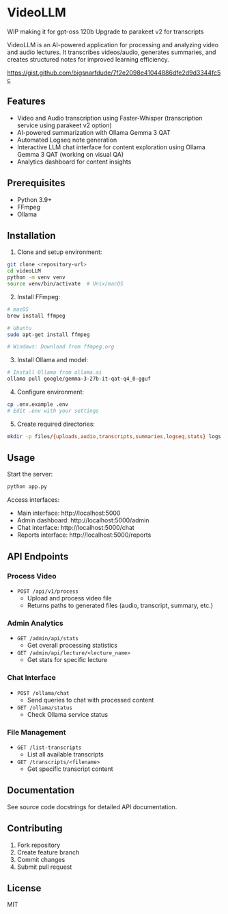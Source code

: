 # VideoLLM

WIP making it for gpt-oss 120b
Upgrade to parakeet v2 for transcripts
 
VideoLLM is an AI-powered application for processing and analyzing video and audio lectures. 
It transcribes videos/audio, generates summaries, 
and creates structured notes for improved learning efficiency.

https://gist.github.com/bigsnarfdude/7f2e2098e41044886dfe2d9d3344fc5c


## Features

- Video and Audio transcription using Faster-Whisper (transcription service using parakeet v2 option)
- AI-powered summarization with Ollama Gemma 3 QAT
- Automated Logseq note generation
- Interactive LLM chat interface for content exploration using Ollama Gemma 3 QAT (working on visual QA)
- Analytics dashboard for content insights

## Prerequisites

- Python 3.9+
- FFmpeg
- Ollama

## Installation

1. Clone and setup environment:
```bash
git clone <repository-url>
cd videoLLM
python -m venv venv
source venv/bin/activate  # Unix/macOS

```

2. Install FFmpeg:
```bash
# macOS
brew install ffmpeg

# Ubuntu
sudo apt-get install ffmpeg

# Windows: Download from ffmpeg.org
```

3. Install Ollama and model:
```bash
# Install Ollama from ollama.ai
ollama pull google/gemma-3-27b-it-qat-q4_0-gguf
```

4. Configure environment:
```bash
cp .env.example .env
# Edit .env with your settings
```

5. Create required directories:
```bash
mkdir -p files/{uploads,audio,transcripts,summaries,logseq,stats} logs
```

## Usage

Start the server:
```bash
python app.py
```

Access interfaces:
- Main interface: http://localhost:5000
- Admin dashboard: http://localhost:5000/admin
- Chat interface: http://localhost:5000/chat
- Reports interface: http://localhost:5000/reports

## API Endpoints

### Process Video
- `POST /api/v1/process`
  - Upload and process video file
  - Returns paths to generated files (audio, transcript, summary, etc.)

### Admin Analytics
- `GET /admin/api/stats`
  - Get overall processing statistics
- `GET /admin/api/lecture/<lecture_name>`
  - Get stats for specific lecture

### Chat Interface
- `POST /ollama/chat`
  - Send queries to chat with processed content
- `GET /ollama/status`
  - Check Ollama service status

### File Management
- `GET /list-transcripts`
  - List all available transcripts
- `GET /transcripts/<filename>`
  - Get specific transcript content

## Documentation

See source code docstrings for detailed API documentation.

## Contributing

1. Fork repository
2. Create feature branch
3. Commit changes
4. Submit pull request

## License

MIT
